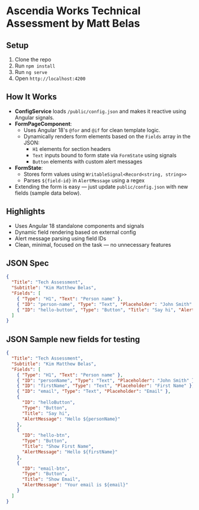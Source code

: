 # Ascendia Works Technical Assessment by Matt Belas

## Setup

1. Clone the repo
2. Run `npm install`
3. Run `ng serve`
4. Open `http://localhost:4200`

## How It Works

- **ConfigService** loads `/public/config.json` and makes it reactive using Angular signals.
- **FormPageComponent**:
  - Uses Angular 18's `@for` and `@if` for clean template logic.
  - Dynamically renders form elements based on the `Fields` array in the JSON:
    - `H1` elements for section headers
    - `Text` inputs bound to form state via `FormState` using signals
    - `Button` elements with custom alert messages
- **FormState**:
  - Stores form values using `WritableSignal<Record<string, string>>`
  - Parses `${field-id}` in `AlertMessage` using a regex
- Extending the form is easy — just update `public/config.json` with new fields (sample data below).

## Highlights

- Uses Angular 18 standalone components and signals
- Dynamic field rendering based on external config
- Alert message parsing using field IDs
- Clean, minimal, focused on the task — no unnecessary features

## JSON Spec

```json
{
  "Title": "Tech Assessment",
  "Subtitle": "Kim Matthew Belas",
  "Fields": [
    { "Type": "H1", "Text": "Person name" },
    { "ID": "person-name", "Type": "Text", "Placeholder": "John Smith" },
    { "ID": "hello-button", "Type": "Button", "Title": "Say hi", "AlertMessage": "Hello ${person-name}" }
  ]
}
```

## JSON Sample new fields for testing

```json
{
  "Title": "Tech Assessment",
  "Subtitle": "Kim Matthew Belas",
  "Fields": [
    { "Type": "H1", "Text": "Person name" },
    { "ID": "personName", "Type": "Text", "Placeholder": "John Smith" },
    { "ID": "firstName", "Type": "Text", "Placeholder": "First Name" },
    { "ID": "email", "Type": "Text", "Placeholder": "Email" },
    {
      "ID": "helloButton",
      "Type": "Button",
      "Title": "Say hi",
      "AlertMessage": "Hello ${personName}"
    },
    {
      "ID": "hello-btn",
      "Type": "Button",
      "Title": "Show First Name",
      "AlertMessage": "Hello ${firstName}"
    },
    {
      "ID": "email-btn",
      "Type": "Button",
      "Title": "Show Email",
      "AlertMessage": "Your email is ${email}"
    }
  ]
}
```